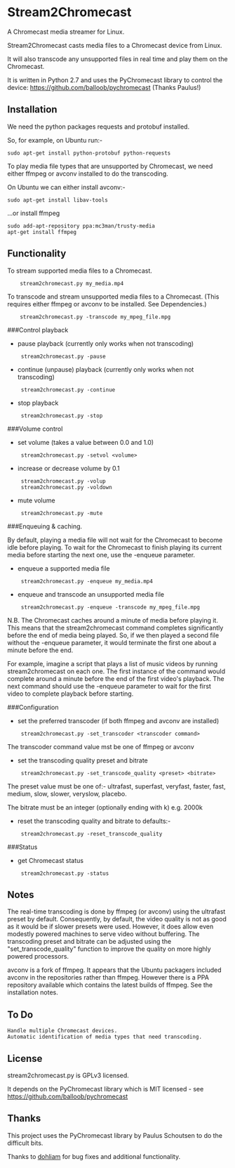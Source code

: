 Stream2Chromecast
=================

A Chromecast media streamer for Linux.

Stream2Chromecast casts media files to a Chromecast device from Linux.

It will also transcode any unsupported files in real time and play them on the Chromecast.

It is written in Python 2.7 and uses the PyChromecast library to control the device: https://github.com/balloob/pychromecast (Thanks Paulus!)




Installation
------------
We need the python packages requests and protobuf installed.

So, for example, on Ubuntu run:-

    sudo apt-get install python-protobuf python-requests
   
   
   
To play media file types that are unsupported by Chromecast, we need either ffmpeg or avconv installed to do the transcoding.

On Ubuntu we can either install avconv:-

    sudo apt-get install libav-tools
   
...or install ffmpeg

    sudo add-apt-repository ppa:mc3man/trusty-media
    apt-get install ffmpeg
   



Functionality
-------------
To stream supported media files to a Chromecast.

        stream2chromecast.py my_media.mp4


To transcode and stream unsupported media files to a Chromecast.
    (This requires either ffmpeg or avconv to be installed. See Dependencies.)

        stream2chromecast.py -transcode my_mpeg_file.mpg


###Control playback

 - pause playback (currently only works when not transcoding)
   
        stream2chromecast.py -pause
       
 - continue (unpause) playback (currently only works when not transcoding)
   
        stream2chromecast.py -continue
       
 - stop playback
   
        stream2chromecast.py -stop  


###Volume control

 - set volume (takes a value between 0.0 and 1.0)

        stream2chromecast.py -setvol <volume>

 - increase or decrease volume by 0.1
 
        stream2chromecast.py -volup
        stream2chromecast.py -voldown
        
 - mute volume

        stream2chromecast.py -mute
        

###Enqueuing & caching.

By default, playing a media file will not wait for the Chromecast to become idle before playing.
To wait for the Chromecast to finish playing its current media before starting the next one, use the -enqueue parameter.

 - enqueue a supported media file
 
        stream2chromecast.py -enqueue my_media.mp4
        
 - enqueue and transcode an unsupported media file 

        stream2chromecast.py -enqueue -transcode my_mpeg_file.mpg
        
N.B. The Chromecast caches around a minute of media before playing it. This means that the stream2chromecast command completes significantly before the end of media being played.
So, if we then played a second file without the -enqueue parameter, it would terminate the first one about a minute before the end.

For example, imagine a script that plays a list of music videos by running stream2chromecast on each one.
The first instance of the command would complete around a minute before the end of the first video's playback.
The next command should use the -enqueue parameter to wait for the first video to complete playback before starting.


###Configuration

 - set the preferred transcoder (if both ffmpeg and avconv are installed)
    
        stream2chromecast.py -set_transcoder <transcoder command>
        
 The transcoder command value mst be one of ffmpeg or avconv
    

 - set the transcoding quality preset and bitrate

        stream2chromecast.py -set_transcode_quality <preset> <bitrate>       
    
 The preset value must be one of:-
   ultrafast, superfast, veryfast, faster, fast, medium, slow, slower, veryslow, placebo.
   
 The bitrate must be an integer (optionally ending with k) e.g. 2000k
      
            
 - reset the transcoding quality and bitrate to defaults:-
 
        stream2chromecast.py -reset_transcode_quality              
          
###Status

 - get Chromecast status

        stream2chromecast.py -status
        
        
Notes
-----
The real-time transcoding is done by ffmpeg (or avconv) using the ultrafast preset by default. Consequently, by default, the video quality is not as good as it would be if slower presets were used. However, it does allow even modestly powered machines to serve video without buffering. The transcoding preset and bitrate can be adjusted using the "set_transcode_quality" function to improve the quality on more highly powered processors.

avconv is a fork of ffmpeg. It appears that the Ubuntu packagers included avconv in the repositories rather than ffmpeg. However there is a PPA repository available which contains the latest builds of ffmpeg. See the installation notes.


To Do
-----
    Handle multiple Chromecast devices.
    Automatic identification of media types that need transcoding.


License
-------
stream2chromecast.py is GPLv3 licensed.

It depends on the PyChromecast library which is MIT licensed - see https://github.com/balloob/pychromecast


Thanks
------
This project uses the PyChromecast library by Paulus Schoutsen to do the difficult bits.

Thanks to [dohliam](https://github.com/dohliam) for bug fixes and additional functionality.
